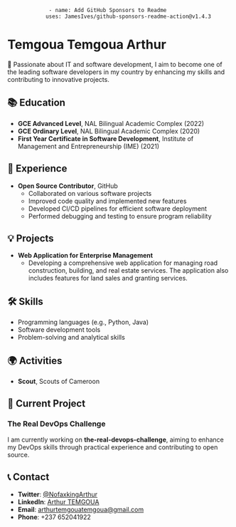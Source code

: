                  - name: Add GitHub Sponsors to Readme
                uses: JamesIves/github-sponsors-readme-action@v1.4.3
            
# Temgoua Temgoua Arthur

🌟 Passionate about IT and software development, I aim to become one of the leading software developers in my country by enhancing my skills and contributing to innovative projects.

## 📚 Education

- **GCE Advanced Level**, NAL Bilingual Academic Complex (2022)
- **GCE Ordinary Level**, NAL Bilingual Academic Complex (2020)
- **First Year Certificate in Software Development**, Institute of Management and Entrepreneurship (IME) (2021)

## 💼 Experience

- **Open Source Contributor**, GitHub
  - Collaborated on various software projects
  - Improved code quality and implemented new features
  - Developed CI/CD pipelines for efficient software deployment
  - Performed debugging and testing to ensure program reliability

## 💡 Projects

- **Web Application for Enterprise Management**
  - Developing a comprehensive web application for managing road construction, building, and real estate services. The application also includes features for land sales and granting services.

## 🛠️ Skills

- Programming languages (e.g., Python, Java)
- Software development tools
- Problem-solving and analytical skills

## 🌍 Activities

- **Scout**, Scouts of Cameroon

## 🔧 Current Project

### The Real DevOps Challenge

I am currently working on **the-real-devops-challenge**, aiming to enhance my DevOps skills through practical experience and contributing to open source.

## 📞 Contact

- **Twitter**: [@NofaxkingArthur](https://twitter.com/NofaxkingArthur)
- **LinkedIn**: [Arthur TEMGOUA](https://www.linkedin.com/in/arthur-temgoua)
- **Email**: arthurtemgouatemgoua@gmail.com
- **Phone**: +237 652041922
  
